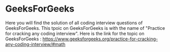 # GeeksForGeeks
Here you will find the solution of all coding interview questions of GeeksForGeeks.
This tpoic on GeeksForGeeks is with the name of "Practice for cracking any coding interview".
Here is the link for the topic on GeeksForGeeks : https://www.geeksforgeeks.org/practice-for-cracking-any-coding-interview/#math

